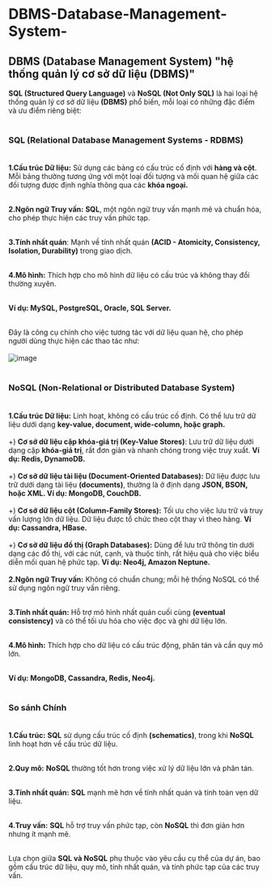 # DBMS-Database-Management-System-
## DBMS (Database Management System) "hệ thống quản lý cơ sở dữ liệu (DBMS)" <br>
**SQL (Structured Query Language)** và **NoSQL (Not Only SQL)** là hai loại hệ thống quản lý cơ sở dữ liệu **(DBMS)** phổ biến, mỗi loại có những đặc điểm và ưu điểm riêng biệt: <br><br>

### SQL (Relational Database Management Systems - RDBMS)   <br><br>

**1.Cấu trúc Dữ liệu:** Sử dụng các bảng có cấu trúc cố định với **hàng và cột**. Mỗi bảng thường tương ứng với một loại đối tượng và mối quan hệ giữa các đối tượng được định nghĩa thông qua các **khóa ngoại.** <br><br>

**2.Ngôn ngữ Truy vấn:** **SQL**, một ngôn ngữ truy vấn mạnh mẽ và chuẩn hóa, cho phép thực hiện các truy vấn phức tạp. <br><br>

**3.Tính nhất quán**: Mạnh về tính nhất quán **(ACID - Atomicity, Consistency, Isolation, Durability)** trong giao dịch. <br><br>

**4.Mô hình:** Thích hợp cho mô hình dữ liệu có cấu trúc và không thay đổi thường xuyên. <br><br>

**Ví dụ: MySQL, PostgreSQL, Oracle, SQL Server.** <br><br>

Đây là công cụ chính cho việc tương tác với dữ liệu quan hệ, cho phép người dùng thực hiện các thao tác như: <br><br>
![image](https://github.com/Experimenters1/DBMS-Database-Management-System-/assets/64000769/cfbfdc53-f966-4b0b-bfc2-2309412f16c3) <br><br>

### NoSQL (Non-Relational or Distributed Database System)  <br><br>

**1.Cấu trúc Dữ liệu:** Linh hoạt, không có cấu trúc cố định. Có thể lưu trữ dữ liệu dưới dạng **key-value, document, wide-column, hoặc graph.** <br><br>
     +) **Cơ sở dữ liệu cặp khóa-giá trị (Key-Value Stores)**: Lưu trữ dữ liệu dưới dạng cặp **khóa-giá trị**, rất đơn giản và nhanh chóng trong việc truy xuất. **Ví dụ: Redis, DynamoDB.** <br><br>
     +) **Cơ sở dữ liệu tài liệu (Document-Oriented Databases):** Dữ liệu được lưu trữ dưới dạng tài liệu **(documents)**, thường là ở định dạng **JSON, BSON, hoặc XML. Ví dụ: MongoDB, CouchDB.** <br><br>
     +) **Cơ sở dữ liệu cột (Column-Family Stores):** Tối ưu cho việc lưu trữ và truy vấn lượng lớn dữ liệu. Dữ liệu được tổ chức theo cột thay vì theo hàng. **Ví dụ: Cassandra, HBase.** <br><br>
     +) **Cơ sở dữ liệu đồ thị (Graph Databases):** Dùng để lưu trữ thông tin dưới dạng các đồ thị, với các nút, cạnh, và thuộc tính, rất hiệu quả cho việc biểu diễn mối quan hệ phức tạp. **Ví dụ: Neo4j, Amazon Neptune.** <br><br>
**2.Ngôn ngữ Truy vấn:** Không có chuẩn chung; mỗi hệ thống NoSQL có thể sử dụng ngôn ngữ truy vấn riêng.<br><br>

**3.Tính nhất quán:** Hỗ trợ mô hình nhất quán cuối cùng **(eventual consistency)** và có thể tối ưu hóa cho việc đọc và ghi dữ liệu lớn. <br><br>

**4.Mô hình:** Thích hợp cho dữ liệu có cấu trúc động, phân tán và cần quy mô lớn. <br><br>

**Ví dụ: MongoDB, Cassandra, Redis, Neo4j.** <br><br>

### So sánh Chính <br><br>

**1.Cấu trúc:** **SQL** sử dụng cấu trúc cố định **(schematics)**, trong khi **NoSQL** linh hoạt hơn về cấu trúc dữ liệu. <br><br>

**2.Quy mô:** **NoSQL** thường tốt hơn trong việc xử lý dữ liệu lớn và phân tán. <br><br>

**3.Tính nhất quán:** **SQL** mạnh mẽ hơn về tính nhất quán và tính toàn vẹn dữ liệu. <br><br>

**4.Truy vấn:** **SQL** hỗ trợ truy vấn phức tạp, còn **NoSQL** thì đơn giản hơn nhưng ít mạnh mẽ. <br><br>


Lựa chọn giữa **SQL và NoSQL** phụ thuộc vào yêu cầu cụ thể của dự án, bao gồm cấu trúc dữ liệu, quy mô, tính nhất quán, và tính phức tạp của các truy vấn.  <br><br>
